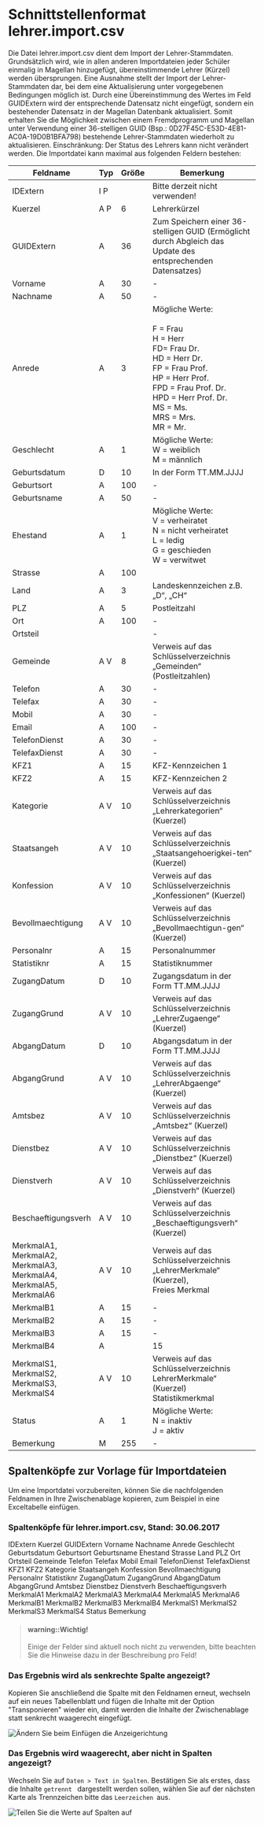 # Schnittstellenformat lehrer.import.csv

Die Datei lehrer.import.csv dient dem Import der Lehrer-Stammdaten. Grundsätzlich wird, wie in allen anderen Importdateien jeder Schüler einmalig in Magellan hinzugefügt, übereinstimmende Lehrer (Kürzel) werden übersprungen.
Eine Ausnahme stellt der Import der Lehrer-Stammdaten dar, bei dem eine Aktualisierung unter vorgegebenen Bedingungen möglich ist.
Durch eine Übereinstimmung des Wertes im Feld GUIDExtern wird der entsprechende Datensatz nicht eingefügt, sondern ein bestehender Datensatz in der Magellan Datenbank aktualisiert. 
Somit erhalten Sie die Möglichkeit zwischen einem Fremdprogramm und Magellan unter Verwendung einer 36-stelligen GUID (Bsp.: 0D27F45C-E53D-4E81-AC0A-19D0B1BFA798) bestehende Lehrer-Stammdaten wiederholt zu aktualisieren.
Einschränkung: Der Status des Lehrers kann nicht verändert werden.
Die Importdatei kann maximal aus folgenden Feldern bestehen:

Feldname|	Typ|	Größe|	Bemerkung
--|--|--|--
IDExtern	|I P	|	|Bitte derzeit nicht verwenden!
Kuerzel	|A P	|6|	Lehrerkürzel
GUIDExtern	|A|	36	|Zum Speichern einer 36-stelligen GUID (Ermöglicht durch Abgleich das Update des entsprechenden Datensatzes)
Vorname|	A|	30|	-
Nachname	|A|	50|	-
Anrede|	A	|3	|Mögliche Werte:<br/><br/>F = Frau<br/>H = Herr<br/>FD= Frau Dr.<br/>HD = Herr Dr.<br/>FP = Frau Prof.<br/>HP = Herr Prof.<br/>FPD = Frau Prof. Dr.<br/>HPD = Herr Prof. Dr.<br/>MS = Ms.<br/>MRS = Mrs.<br/>MR = Mr.
Geschlecht|	A	|1|	Mögliche Werte:<br/>W = weiblich<br/>M = männlich
Geburtsdatum	|D	|10|	In der Form TT.MM.JJJJ
Geburtsort	|A|	100	|-
Geburtsname	|A	|50|-	
Ehestand	|A|	1	|Mögliche Werte:<br/>V = verheiratet<br/>N = nicht verheiratet<br/>L = ledig<br/>G = geschieden<br/>W = verwitwet
Strasse|	A|	100|	
Land	|A	|3	|Landeskennzeichen z.B. „D“, „CH“
PLZ|	A|	5|	Postleitzahl
Ort	|A	|100|	-
Ortsteil|||		-	
Gemeinde	|A V	|8|	Verweis auf das Schlüsselverzeichnis „Gemeinden“ (Postleitzahlen)
Telefon|	A	|30|	-
Telefax|	A	|30	|-
Mobil	|A	|30	|-
Email	|A	|100	|-
TelefonDienst	|A|	30	|-
TelefaxDienst|	A	|30|	-
KFZ1|	A|	15	|KFZ-Kennzeichen 1
KFZ2|	A|	15	|KFZ-Kennzeichen 2
Kategorie	|A V|	10|	Verweis auf das Schlüsselverzeichnis „Lehrerkategorien“ (Kuerzel)
Staatsangeh	|A V	|10|	Verweis auf das Schlüsselverzeichnis „Staatsangehoerigkei-ten“ (Kuerzel)
Konfession	|A V|	10	|Verweis auf das Schlüsselverzeichnis „Konfessionen“ (Kuerzel)
Bevollmaechtigung|	A V|	10|	Verweis auf das Schlüsselverzeichnis „Bevollmaechtigun-gen“ (Kuerzel)
Personalnr	|A	|15	|Personalnummer
Statistiknr|	A	|15	|Statistiknummer
ZugangDatum	|D	|10	|Zugangsdatum in der Form TT.MM.JJJJ
ZugangGrund	|A V	|10|	Verweis auf das Schlüsselverzeichnis „LehrerZugaenge“ (Kuerzel)
AbgangDatum	|D	|10|	Abgangsdatum in der Form TT.MM.JJJJ
AbgangGrund	|A V	|10|	Verweis auf das Schlüsselverzeichnis „LehrerAbgaenge“ (Kuerzel)
Amtsbez|	A V	|10|	Verweis auf das Schlüsselverzeichnis „Amtsbez“ (Kuerzel)
Dienstbez|	A V	|10	|Verweis auf das Schlüsselverzeichnis „Dienstbez“ (Kuerzel)
Dienstverh	|A V	|10	|Verweis auf das Schlüsselverzeichnis „Dienstverh“ (Kuerzel)
Beschaeftigungsverh	|A V	|10	|Verweis auf das Schlüsselverzeichnis „Beschaeftigungsverh“ (Kuerzel)
MerkmalA1,<br/>MerkmalA2,<br/>MerkmalA3,<br/>MerkmalA4,<br/>MerkmalA5,<br/>MerkmalA6	|A V	|10|	Verweis auf das Schlüsselverzeichnis „LehrerMerkmale“ (Kuerzel), <br/>Freies Merkmal
MerkmalB1|	A|	15|	-
MerkmalB2|	A|	15|	-
MerkmalB3|	A|	15|	-
MerkmalB4|	A|	|15|	-
MerkmalS1,<br/>MerkmalS2,<br/>MerkmalS3,<br/>MerkmalS4|	A V	|10	|Verweis auf das Schlüsselverzeichnis LehrerMerkmale“ (Kuerzel)<br/>Statistikmerkmal
Status|	A	|1|	Mögliche Werte:<br/>N = inaktiv<br/>J = aktiv
Bemerkung	|M|	255	|-


## Spaltenköpfe zur Vorlage für Importdateien

Um eine Importdatei vorzubereiten, können Sie die nachfolgenden Feldnamen in Ihre Zwischenablage kopieren, zum Beispiel in eine Exceltabelle einfügen.

### Spaltenköpfe für lehrer.import.csv, Stand: 30.06.2017

IDExtern 
Kuerzel 
GUIDExtern 
Vorname
Nachname 
Anrede
Geschlecht
Geburtsdatum 
Geburtsort 
Geburtsname 
Ehestand 
Strasse
Land 
PLZ
Ort 
Ortsteil
Gemeinde 
Telefon
Telefax
Mobil 
Email 
TelefonDienst 
TelefaxDienst
KFZ1
KFZ2
Kategorie 
Staatsangeh 
Konfession 
Bevollmaechtigung
Personalnr 
Statistiknr
ZugangDatum 
ZugangGrund 
AbgangDatum 
AbgangGrund 
Amtsbez
Dienstbez
Dienstverh 
Beschaeftigungsverh 
MerkmalA1
MerkmalA2
MerkmalA3
MerkmalA4
MerkmalA5
MerkmalA6 
MerkmalB1
MerkmalB2
MerkmalB3
MerkmalB4
MerkmalS1
MerkmalS2
MerkmalS3
MerkmalS4
Status
Bemerkung 

> #### warning::Wichtig!
>
> Einige der Felder sind aktuell noch nicht zu verwenden, bitte beachten Sie die Hinweise dazu in der Beschreibung pro Feld!

### Das Ergebnis wird als senkrechte Spalte angezeigt?

Kopieren Sie anschließend die Spalte mit den Feldnamen erneut, wechseln auf ein neues Tabellenblatt und fügen die Inhalte mit der Option "Transponieren" wieder ein, damit werden die Inhalte der Zwischenablage statt senkrecht waagerecht eingefügt.

![Ändern Sie beim Einfügen die Anzeigerichtung](/assets/images/importe/magimp-8.png)

### Das Ergebnis wird waagerecht, aber nicht in Spalten angezeigt?

Wechseln Sie auf `Daten > Text in Spalten`. Bestätigen Sie als erstes, dass die Inhalte `getrennt ` dargestellt werden sollen, wählen Sie auf der nächsten Karte als Trennzeichen bitte das ``Leerzeichen ``aus.

![Teilen Sie die Werte auf Spalten auf](/assets/images/importe/magimp-9.png)
